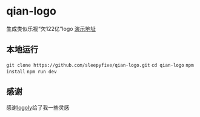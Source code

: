 # qian-logo
生成类似乐视“欠122亿”logo
[演示地址](https://sleepyfive.github.io/qian-logo/)
## 本地运行
`git clone https://github.com/sleepyfive/qian-logo.git`
`cd qian-logo`
`npm install`
`npm run dev`
## 感谢
感谢[logoly](https://github.com/bestony/logoly.git)给了我一些灵感